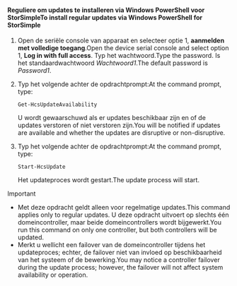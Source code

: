 <!--author=SharS last changed: 11/18/16-->

#### <a name="to-install-regular-updates-via-windows-powershell-for-storsimple"></a><span data-ttu-id="3cad1-101">Reguliere om updates te installeren via Windows PowerShell voor StorSimple</span><span class="sxs-lookup"><span data-stu-id="3cad1-101">To install regular updates via Windows PowerShell for StorSimple</span></span>
1. <span data-ttu-id="3cad1-102">Open de seriële console van apparaat en selecteer optie 1, **aanmelden met volledige toegang**.</span><span class="sxs-lookup"><span data-stu-id="3cad1-102">Open the device serial console and select option 1, **Log in with full access**.</span></span> <span data-ttu-id="3cad1-103">Typ het wachtwoord.</span><span class="sxs-lookup"><span data-stu-id="3cad1-103">Type the password.</span></span> <span data-ttu-id="3cad1-104">Is het standaardwachtwoord *Wachtwoord1*.</span><span class="sxs-lookup"><span data-stu-id="3cad1-104">The default password is *Password1*.</span></span> 
2. <span data-ttu-id="3cad1-105">Typ het volgende achter de opdrachtprompt:</span><span class="sxs-lookup"><span data-stu-id="3cad1-105">At the command prompt, type:</span></span>
   
     `Get-HcsUpdateAvailability`
   
    <span data-ttu-id="3cad1-106">U wordt gewaarschuwd als er updates beschikbaar zijn en of de updates verstoren of niet verstoren zijn.</span><span class="sxs-lookup"><span data-stu-id="3cad1-106">You will be notified if updates are available and whether the updates are disruptive or non-disruptive.</span></span>
3. <span data-ttu-id="3cad1-107">Typ het volgende achter de opdrachtprompt:</span><span class="sxs-lookup"><span data-stu-id="3cad1-107">At the command prompt, type:</span></span>
   
     `Start-HcsUpdate`
   
    <span data-ttu-id="3cad1-108">Het updateproces wordt gestart.</span><span class="sxs-lookup"><span data-stu-id="3cad1-108">The update process will start.</span></span>

> [!IMPORTANT]
> * <span data-ttu-id="3cad1-109">Met deze opdracht geldt alleen voor regelmatige updates.</span><span class="sxs-lookup"><span data-stu-id="3cad1-109">This command applies only to regular updates.</span></span> <span data-ttu-id="3cad1-110">U deze opdracht uitvoert op slechts één domeincontroller, maar beide domeincontrollers wordt bijgewerkt.</span><span class="sxs-lookup"><span data-stu-id="3cad1-110">You run this command on only one controller, but both controllers will be updated.</span></span> 
> * <span data-ttu-id="3cad1-111">Merkt u wellicht een failover van de domeincontroller tijdens het updateproces; echter, de failover niet van invloed op beschikbaarheid van het systeem of de bewerking.</span><span class="sxs-lookup"><span data-stu-id="3cad1-111">You may notice a controller failover during the update process; however, the failover will not affect system availability or operation.</span></span>
> 
> 

